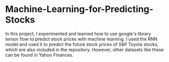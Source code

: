 # Machine-Learning-for-Predicting-Stocks
In this project, I experimented and learned how to use google's library tensor flow to predict stock prices with machine learning.
I used the RNN model and used it to predict the future stock prices of S&P Toyota stocks, which are also included in the repository.
However, other datasets like these can be found in Yahoo Finances.
